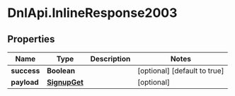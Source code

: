 # DnlApi.InlineResponse2003

## Properties
Name | Type | Description | Notes
------------ | ------------- | ------------- | -------------
**success** | **Boolean** |  | [optional] [default to true]
**payload** | [**SignupGet**](SignupGet.md) |  | [optional] 



